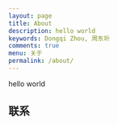 ```yaml
---
layout: page
title: About
description: hello world
keywords: Dongqi Zhou, 周东圻
comments: true
menu: 关于
permalink: /about/
---
```


hello world

## 联系




